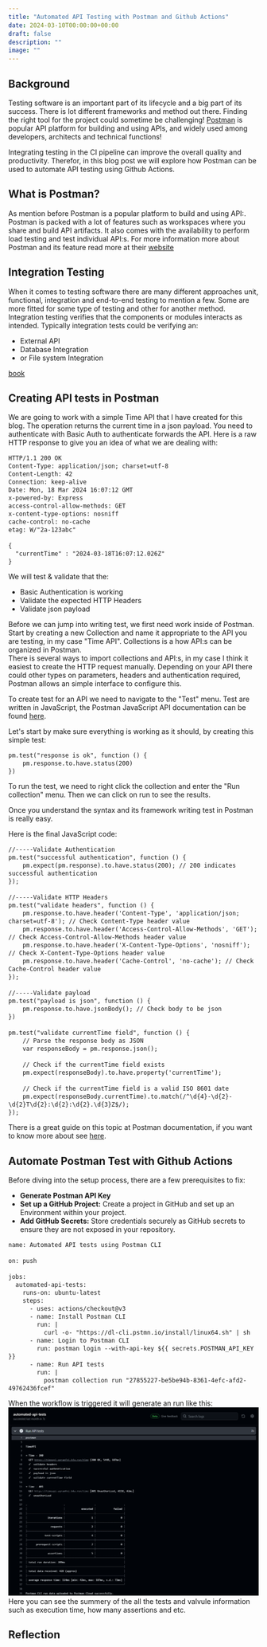 ```yaml
---
title: "Automated API Testing with Postman and Github Actions"
date: 2024-03-10T00:00:00+00:00
draft: false
description: ""
image: ""
---
```


## Background 
Testing software is an important part of its lifecycle and a big part of its success. There is lot different frameworks and method out there. Finding the right tool for the project could sometime be challenging! [Postman](https://www.postman.com/) is popular API platform for building and using APIs, and widely used among developers, architects and technical functions! 

Integrating testing in the CI pipeline can improve the overall quality and productivity. Therefor, in this blog post we will explore how Postman can be used to automate API testing using Github Actions. 

## What is Postman?
As mention before Postman is a popular platform to build and using API:. Postman is packed with a lot of features such as workspaces where you share and build API artifacts. It also comes with the availability to perform load testing and test individual API:s. For more information more about Postman and its feature read more at their [website](https://www.postman.com/product/what-is-postman/)

## Integration Testing
When it comes to testing software there are many different approaches unit, functional, integration and end-to-end testing to mention a few. Some are more fitted for some type of testing and other for another method. Integration testing verifies that the components or modules interacts as intended. Typically integration tests could be verifying an: 
- External API 
- Database Integration
- or File system Integration

[book](https://www.techtarget.com/searchsoftwarequality/definition/integration-testing)

## Creating API tests in Postman
We are going to work with a simple Time API that I have created for this blog. The operation returns the current time in a json payload. You need to authenticate with Basic Auth to authenticate forwards the API. Here is a raw HTTP response to give you an idea of what we are dealing with: 
```
HTTP/1.1 200 OK
Content-Type: application/json; charset=utf-8
Content-Length: 42
Connection: keep-alive
Date: Mon, 18 Mar 2024 16:07:12 GMT
x-powered-by: Express
access-control-allow-methods: GET
x-content-type-options: nosniff
cache-control: no-cache
etag: W/"2a-123abc"

{
  "currentTime" : "2024-03-18T16:07:12.026Z"
}
```

We will test & validate that the:
- Basic Authentication is working
- Validate the expected HTTP Headers
- Validate json payload


Before we can jump into writing test, we first need work inside of Postman. 
Start by creating a new Collection and name it appropriate to the API you are testing, in my case "Time API". Collections is a how API:s can be organized in Postman.  
There is several ways to import collections and API:s, in my case I think it easiest to create the HTTP request manually. Depending on your API there could other types on parameters, headers and authentication required, Postman allows an simple interface to configure this. 

To create test for an API we need to navigate to the "Test" menu. Test are written in JavaScript, the Postman JavaScript API documentation can be found [here](https://learning.postman.com/docs/writing-scripts/script-references/script-reference-overview/).

Let's start by make sure everything is working as it should, by creating this simple test:
```
pm.test("response is ok", function () {
    pm.response.to.have.status(200)
})

```
To run the test, we need to right click the collection and enter the "Run collection" menu. Then we can click on run to see the results. 

Once you understand the syntax and its framework writing test in Postman is really easy.

Here is the final JavaScript code: 
```
//-----Validate Authentication
pm.test("successful authentication", function () {
    pm.expect(pm.response).to.have.status(200); // 200 indicates successful authentication
});

//-----Validate HTTP Headers
pm.test("validate headers", function () {
    pm.response.to.have.header('Content-Type', 'application/json; charset=utf-8'); // Check Content-Type header value
    pm.response.to.have.header('Access-Control-Allow-Methods', 'GET'); // Check Access-Control-Allow-Methods header value
    pm.response.to.have.header('X-Content-Type-Options', 'nosniff'); // Check X-Content-Type-Options header value
    pm.response.to.have.header('Cache-Control', 'no-cache'); // Check Cache-Control header value
});

//-----Validate payload
pm.test("payload is json", function () {
    pm.response.to.have.jsonBody(); // Check body to be json
})

pm.test("validate currentTime field", function () {
    // Parse the response body as JSON
    var responseBody = pm.response.json();

    // Check if the currentTime field exists
    pm.expect(responseBody).to.have.property('currentTime');

    // Check if the currentTime field is a valid ISO 8601 date
    pm.expect(responseBody.currentTime).to.match(/^\d{4}-\d{2}-\d{2}T\d{2}:\d{2}:\d{2}.\d{3}Z$/);
});
```

There is a great guide on this topic at Postman documentation, if you want to know more about see [here]().

## Automate Postman Test with Github Actions
Before diving into the setup process, there are a few prerequisites to fix:
- __Generate Postman API Key__
- __Set up a GitHub Project:__ Create a project in GitHub and set up an Environment within your project.
- __Add GitHub Secrets:__ Store credentials securely as GitHub secrets to ensure they are not exposed in your repository.

```
name: Automated API tests using Postman CLI

on: push

jobs:
  automated-api-tests:
    runs-on: ubuntu-latest
    steps:
      - uses: actions/checkout@v3
      - name: Install Postman CLI
        run: |
          curl -o- "https://dl-cli.pstmn.io/install/linux64.sh" | sh
      - name: Login to Postman CLI
        run: postman login --with-api-key ${{ secrets.POSTMAN_API_KEY }}
      - name: Run API tests
        run: |
          postman collection run "27855227-be5be94b-8361-4efc-afd2-49762436fcef"
```

When the workflow is triggered it will generate an run like this:
![postman1.png](postman1.png)
Here you can see the summery of the all the tests and valvule information such as execution time, how many assertions and etc.

## Reflection